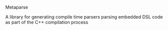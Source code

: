 Metaparse

A library for generating compile time parsers parsing embedded DSL code as part of the C++ compilation process

